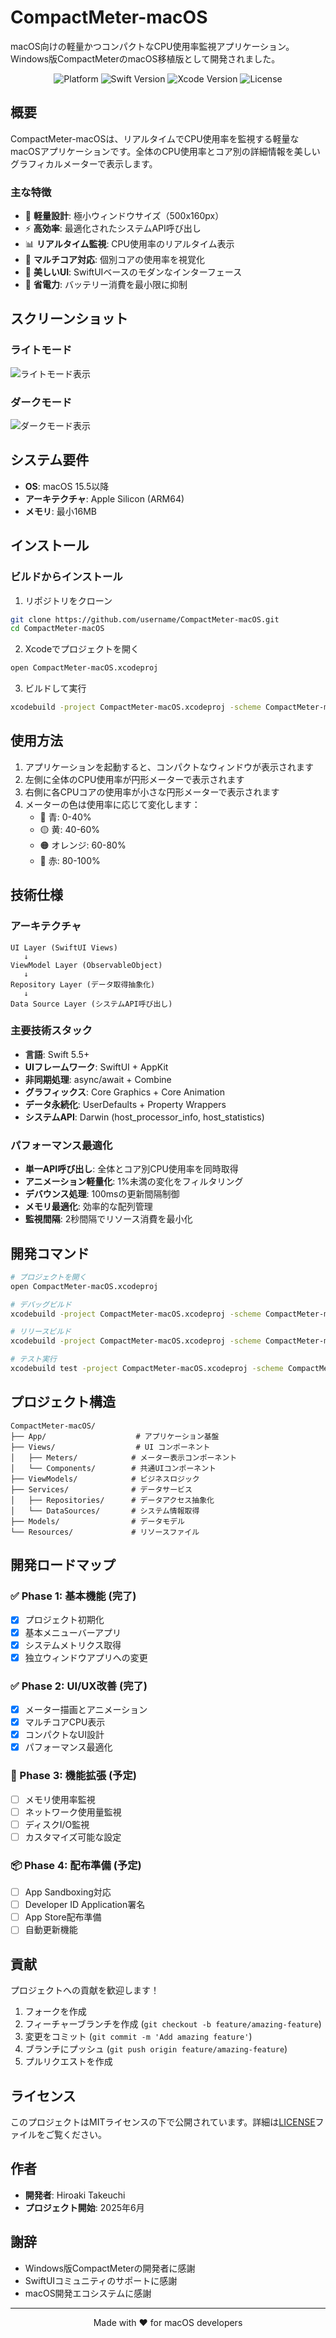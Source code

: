 # CompactMeter-macOS

macOS向けの軽量かつコンパクトなCPU使用率監視アプリケーション。Windows版CompactMeterのmacOS移植版として開発されました。

<p align="center">
  <img src="https://img.shields.io/badge/Platform-macOS%2015.5+-blue.svg" alt="Platform">
  <img src="https://img.shields.io/badge/Swift-5.5+-orange.svg" alt="Swift Version">
  <img src="https://img.shields.io/badge/Xcode-16+-blue.svg" alt="Xcode Version">
  <img src="https://img.shields.io/badge/License-MIT-green.svg" alt="License">
</p>

## 概要

CompactMeter-macOSは、リアルタイムでCPU使用率を監視する軽量なmacOSアプリケーションです。全体のCPU使用率とコア別の詳細情報を美しいグラフィカルメーターで表示します。

### 主な特徴

- 🎯 **軽量設計**: 極小ウィンドウサイズ（500x160px）
- ⚡ **高効率**: 最適化されたシステムAPI呼び出し
- 📊 **リアルタイム監視**: CPU使用率のリアルタイム表示
- 🔄 **マルチコア対応**: 個別コアの使用率を視覚化
- 🎨 **美しいUI**: SwiftUIベースのモダンなインターフェース
- 🔋 **省電力**: バッテリー消費を最小限に抑制

## スクリーンショット

### ライトモード
![ライトモード表示](FILES/screenshot-light-mode.png)

### ダークモード
![ダークモード表示](FILES/screenshot-dark-mode.png)

## システム要件

- **OS**: macOS 15.5以降
- **アーキテクチャ**: Apple Silicon (ARM64)
- **メモリ**: 最小16MB

## インストール

### ビルドからインストール

1. リポジトリをクローン
```bash
git clone https://github.com/username/CompactMeter-macOS.git
cd CompactMeter-macOS
```

2. Xcodeでプロジェクトを開く
```bash
open CompactMeter-macOS.xcodeproj
```

3. ビルドして実行
```bash
xcodebuild -project CompactMeter-macOS.xcodeproj -scheme CompactMeter-macOS -configuration Release build
```

## 使用方法

1. アプリケーションを起動すると、コンパクトなウィンドウが表示されます
2. 左側に全体のCPU使用率が円形メーターで表示されます
3. 右側に各CPUコアの使用率が小さな円形メーターで表示されます
4. メーターの色は使用率に応じて変化します：
   - 🔵 青: 0-40%
   - 🟡 黄: 40-60%
   - 🟠 オレンジ: 60-80%
   - 🔴 赤: 80-100%

## 技術仕様

### アーキテクチャ

```
UI Layer (SwiftUI Views)
   ↓
ViewModel Layer (ObservableObject)
   ↓
Repository Layer (データ取得抽象化)
   ↓
Data Source Layer (システムAPI呼び出し)
```

### 主要技術スタック

- **言語**: Swift 5.5+
- **UIフレームワーク**: SwiftUI + AppKit
- **非同期処理**: async/await + Combine
- **グラフィックス**: Core Graphics + Core Animation
- **データ永続化**: UserDefaults + Property Wrappers
- **システムAPI**: Darwin (host_processor_info, host_statistics)

### パフォーマンス最適化

- **単一API呼び出し**: 全体とコア別CPU使用率を同時取得
- **アニメーション軽量化**: 1%未満の変化をフィルタリング
- **デバウンス処理**: 100msの更新間隔制御
- **メモリ最適化**: 効率的な配列管理
- **監視間隔**: 2秒間隔でリソース消費を最小化

## 開発コマンド

```bash
# プロジェクトを開く
open CompactMeter-macOS.xcodeproj

# デバッグビルド
xcodebuild -project CompactMeter-macOS.xcodeproj -scheme CompactMeter-macOS -configuration Debug build

# リリースビルド
xcodebuild -project CompactMeter-macOS.xcodeproj -scheme CompactMeter-macOS -configuration Release build

# テスト実行
xcodebuild test -project CompactMeter-macOS.xcodeproj -scheme CompactMeter-macOS
```

## プロジェクト構造

```
CompactMeter-macOS/
├── App/                    # アプリケーション基盤
├── Views/                  # UI コンポーネント
│   ├── Meters/            # メーター表示コンポーネント
│   └── Components/        # 共通UIコンポーネント
├── ViewModels/            # ビジネスロジック
├── Services/              # データサービス
│   ├── Repositories/      # データアクセス抽象化
│   └── DataSources/       # システム情報取得
├── Models/                # データモデル
└── Resources/             # リソースファイル
```

## 開発ロードマップ

### ✅ Phase 1: 基本機能 (完了)
- [x] プロジェクト初期化
- [x] 基本メニューバーアプリ
- [x] システムメトリクス取得
- [x] 独立ウィンドウアプリへの変更

### ✅ Phase 2: UI/UX改善 (完了)
- [x] メーター描画とアニメーション
- [x] マルチコアCPU表示
- [x] コンパクトなUI設計
- [x] パフォーマンス最適化

### 🚧 Phase 3: 機能拡張 (予定)
- [ ] メモリ使用率監視
- [ ] ネットワーク使用量監視
- [ ] ディスクI/O監視
- [ ] カスタマイズ可能な設定

### 📦 Phase 4: 配布準備 (予定)
- [ ] App Sandboxing対応
- [ ] Developer ID Application署名
- [ ] App Store配布準備
- [ ] 自動更新機能

## 貢献

プロジェクトへの貢献を歓迎します！

1. フォークを作成
2. フィーチャーブランチを作成 (`git checkout -b feature/amazing-feature`)
3. 変更をコミット (`git commit -m 'Add amazing feature'`)
4. ブランチにプッシュ (`git push origin feature/amazing-feature`)
5. プルリクエストを作成

## ライセンス

このプロジェクトはMITライセンスの下で公開されています。詳細は[LICENSE](LICENSE)ファイルをご覧ください。

## 作者

- **開発者**: Hiroaki Takeuchi
- **プロジェクト開始**: 2025年6月

## 謝辞

- Windows版CompactMeterの開発者に感謝
- SwiftUIコミュニティのサポートに感謝
- macOS開発エコシステムに感謝

---

<p align="center">
Made with ❤️ for macOS developers
</p>